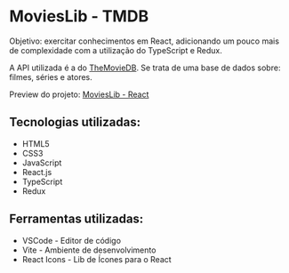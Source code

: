 # MoviesLib - TMDB

<p>Objetivo: exercitar conhecimentos em React, adicionando um pouco mais de complexidade com a utilização do TypeScript e Redux.</p>

<p>A API utilizada é a do <a href="https://developers.themoviedb.org/3/getting-started/introduction">TheMovieDB</a>. Se trata de uma base de dados sobre: filmes, séries e atores.</p>

<p>Preview do projeto: <a href="https://movies-lib-react-typescript-f7s4bzc67-thsantos-dev.vercel.app/">MoviesLib - React</a></p>

## Tecnologias utilizadas:
<ul>
  <li>HTML5</li>
  <li>CSS3</li>
  <li>JavaScript</li>
  <li>React.js</li>
  <li>TypeScript</li>
  <li>Redux</li>
</ul>

## Ferramentas utilizadas:
<ul>
  <li>VSCode - Editor de código</li>
  <li>Vite - Ambiente de desenvolvimento</li>
  <li>React Icons - Lib de Ícones para o React</li>
</ul>
